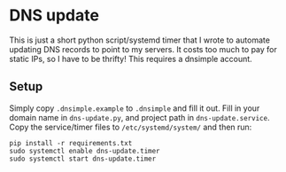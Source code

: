 # DNS update
This is just a short python script/systemd timer that I wrote to 
automate updating DNS records to point to my servers. It costs too much 
to pay for static IPs, so I have to be thrifty! This requires a dnsimple 
account.

## Setup
Simply copy `.dnsimple.example` to `.dnsimple` and fill it out. Fill in 
your domain name in `dns-update.py`, and project path in 
`dns-update.service`. Copy the service/timer files to 
`/etc/systemd/system/` and then run:
```
pip install -r requirements.txt
sudo systemctl enable dns-update.timer
sudo systemctl start dns-update.timer
```
